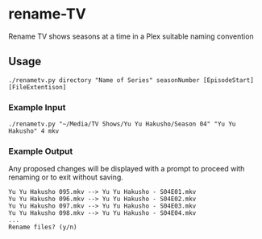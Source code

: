 # rename-TV
Rename TV shows seasons at a time in a Plex suitable naming convention

## Usage
```
./renametv.py directory "Name of Series" seasonNumber [EpisodeStart] [FileExtentison]
```

### Example Input
```
./renametv.py "~/Media/TV Shows/Yu Yu Hakusho/Season 04" "Yu Yu Hakusho" 4 mkv
```

### Example Output
Any proposed changes will be displayed with a prompt to proceed with renaming or to exit without saving.

```
Yu Yu Hakusho 095.mkv --> Yu Yu Hakusho - S04E01.mkv
Yu Yu Hakusho 096.mkv --> Yu Yu Hakusho - S04E02.mkv
Yu Yu Hakusho 097.mkv --> Yu Yu Hakusho - S04E03.mkv
Yu Yu Hakusho 098.mkv --> Yu Yu Hakusho - S04E04.mkv
...
Rename files? (y/n)
```